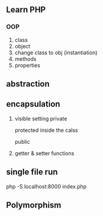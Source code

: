 ## Learn PHP
### OOP
1. class
2. object
3. change class to obj (instantiation)
4. methods
5. properties

##  abstraction

## encapsulation

1. visible setting
    private
    
    protected
    inside the calss

    public

2. getter & setter functions

## single file run 
php -S localhost:8000 index.php


## Polymorphism
